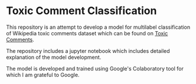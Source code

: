 # Toxic Comment Classification 

This repository is an attempt to develop a model for multilabel classification of Wikipedia toxic comments dataset which can be found on [Toxic Comments](https://www.kaggle.com/c/jigsaw-toxic-comment-classification-challenge). 

The repository includes a jupyter notebook which includes detailed explanation of the model development. 

The model is developed and trained using Google's Colaboratory tool for which I am grateful to Google. 

